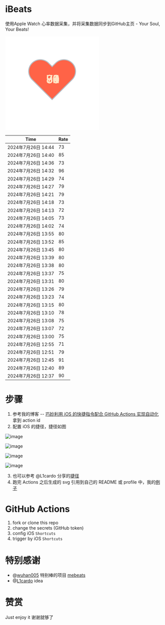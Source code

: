 # iBeats
使用Apple Watch 心率数据采集，并将采集数据同步到GitHub主页 - Your Soul, Your Beats!

![](./files/heart.svg)

<!--START_SECTION:my_heart_rate-->
| Time | Rate | 
 | ---- | ---- | 
| 2024年7月26日 14:44 | 73 |
| 2024年7月26日 14:40 | 85 |
| 2024年7月26日 14:36 | 73 |
| 2024年7月26日 14:32 | 96 |
| 2024年7月26日 14:29 | 74 |
| 2024年7月26日 14:27 | 79 |
| 2024年7月26日 14:21 | 79 |
| 2024年7月26日 14:18 | 73 |
| 2024年7月26日 14:13 | 72 |
| 2024年7月26日 14:05 | 73 |
| 2024年7月26日 14:02 | 74 |
| 2024年7月26日 13:55 | 80 |
| 2024年7月26日 13:52 | 85 |
| 2024年7月26日 13:45 | 80 |
| 2024年7月26日 13:39 | 80 |
| 2024年7月26日 13:38 | 80 |
| 2024年7月26日 13:37 | 75 |
| 2024年7月26日 13:31 | 80 |
| 2024年7月26日 13:26 | 79 |
| 2024年7月26日 13:23 | 74 |
| 2024年7月26日 13:15 | 80 |
| 2024年7月26日 13:10 | 78 |
| 2024年7月26日 13:08 | 75 |
| 2024年7月26日 13:07 | 72 |
| 2024年7月26日 13:00 | 75 |
| 2024年7月26日 12:55 | 71 |
| 2024年7月26日 12:51 | 79 |
| 2024年7月26日 12:45 | 91 |
| 2024年7月26日 12:40 | 89 |
| 2024年7月26日 12:37 | 90 |

<!--END_SECTION:my_heart_rate-->

# 步骤
1. 参考我的博客 -- [巧妙利用 iOS 的快捷指令配合 GitHub Actions 实现自动化](https://github.com/yihong0618/gitblog/issues/198) 拿到 action id
2. 配置 iOS 的捷径，捷径如图

![image](https://user-images.githubusercontent.com/15976103/122154218-0db0b480-ce97-11eb-93bb-5aec07c558dc.png)

![image](https://user-images.githubusercontent.com/15976103/122154236-186b4980-ce97-11eb-8e4b-70551a0391ae.png)

![image](https://user-images.githubusercontent.com/15976103/122154268-2d47dd00-ce97-11eb-902e-3acf292265a9.png)

![image](https://user-images.githubusercontent.com/15976103/122174055-fa144680-ceb4-11eb-9be2-3eb83cd516f7.png)

3. 也可以参考 @L1cardo 分享的[捷径](https://www.icloud.com/shortcuts/6ab6047b459c41ad822ad6b94b1c03d4)
4. 跑完 Actions 之后生成的 svg 引用到自己的 README 或 profile 中，我的[例子](https://github.com/yihong0618) 

# GitHub Actions

1. fork or clone this repo
2. change the secrets (GitHub token)
3. config iOS `Shortcuts` 
4. trigger by iOS `Shortcuts`

# 特别感谢
- @[wuhan005](https://github.com/wuhan005) 特别棒的项目 [mebeats](https://github.com/wuhan005/mebeats)
- @[L1cardo](https://github.com/L1cardo) idea

# 赞赏
Just enjoy it
谢谢就够了
